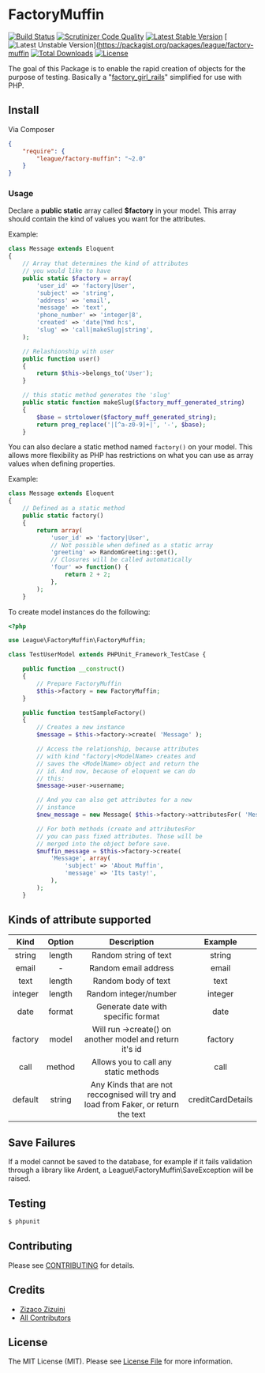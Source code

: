 # FactoryMuffin

[![Build Status](https://travis-ci.org/thephpleague/factory-muffin.svg)](https://travis-ci.org/thephpleague/factory-muffin)
[![Scrutinizer Code Quality](https://scrutinizer-ci.com/g/thephpleague/factory-muffin/badges/quality-score.png?b=master)](https://scrutinizer-ci.com/g/thephpleague/factory-muffin/?branch=master)
[![Latest Stable Version](https://poser.pugx.org/league/factory-muffin/v/stable.png)](https://packagist.org/packages/league/factory-muffin)
[![Latest Unstable Version](https://poser.pugx.org/league/factory-muffin/v/unstable.png)](https://packagist.org/packages/league/factory-muffin
[![Total Downloads](https://poser.pugx.org/league/factory-muffin/downloads.png)](https://packagist.org/packages/league/factory-muffin)
[![License](https://poser.pugx.org/league/factory-muffin/license.png)](https://packagist.org/packages/league/factory-muffin)

The goal of this Package is to enable the rapid creation of objects for the purpose of testing. Basically a "[factory\_girl\_rails](https://github.com/thoughtbot/factory_girl_rails)" simplified for use with PHP.

## Install

Via Composer

``` json
{
    "require": {
        "league/factory-muffin": "~2.0"
    }
}
```

### Usage

Declare a __public static__ array called __$factory__ in your model. This array should contain the kind of values you want for the attributes.

Example:
```php
class Message extends Eloquent
{
    // Array that determines the kind of attributes
    // you would like to have
    public static $factory = array(
        'user_id' => 'factory|User',
        'subject' => 'string',
        'address' => 'email',
        'message' => 'text',
        'phone_number' => 'integer|8',
        'created' => 'date|Ymd h:s',
        'slug' => 'call|makeSlug|string',
    );

    // Relashionship with user
    public function user()
    {
        return $this->belongs_to('User');
    }

    // this static method generates the 'slug'
    public static function makeSlug($factory_muff_generated_string)
    {
        $base = strtolower($factory_muff_generated_string);
        return preg_replace('|[^a-z0-9]+|', '-', $base);
    }
```

You can also declare a static method named `factory()` on your model. This allows more flexibility as PHP has restrictions on what you can use as array values when defining properties.

Example:
```php
class Message extends Eloquent
{
    // Defined as a static method
    public static factory()
    {
        return array(
            'user_id' => 'factory|User',
            // Not possible when defined as a static array
            'greeting' => RandomGreeting::get(),
            // Closures will be called automatically
            'four' => function() {
                return 2 + 2;
            },
        );
    }
```

To create model instances do the following:
```php
<?php

use League\FactoryMuffin\FactoryMuffin;

class TestUserModel extends PHPUnit_Framework_TestCase {

    public function __construct()
    {
        // Prepare FactoryMuffin
        $this->factory = new FactoryMuffin;
    }

    public function testSampleFactory()
    {
        // Creates a new instance
        $message = $this->factory->create( 'Message' );

        // Access the relationship, because attributes
        // with kind "factory|<ModelName> creates and
        // saves the <ModelName> object and return the
        // id. And now, because of eloquent we can do
        // this:
        $message->user->username;

        // And you can also get attributes for a new
        // instance
        $new_message = new Message( $this->factory->attributesFor( 'Message' ) )

        // For both methods (create and attributesFor
        // you can pass fixed attributes. Those will be
        // merged into the object before save.
        $muffin_message = $this->factory->create(
            'Message', array(
                'subject' => 'About Muffin',
                'message' => 'Its tasty!',
            ),
        );
    }
```

## Kinds of attribute supported

| Kind          | Option  | Description                                                                        | Example
| :-----------: | :-----: |:----------------------------------------------------------------------------------:| :----------------:|
| string        | length  | Random string of text                                                              | string|12         |
| email         | -       | Random email address                                                               | email             |
| text          | length  | Random body of text                                                                | text|100          |
| integer       | length  | Random integer/number                                                              | integer|10        |
| date          | format  | Generate date with specific format                                                 | date|d-M-Y        |
| factory       | model   | Will run ->create() on another model and return it's id                            | factory|User      |
| call          | method  | Allows you to call any static methods                                              | call|staticMethod |
| default       | string  | Any Kinds that are not reccognised will try and load from Faker, or return the text| creditCardDetails |


## Save Failures

If a model cannot be saved to the database, for example if it fails validation through a library like Ardent, a League\FactoryMuffin\SaveException will be raised.

## Testing

``` bash
$ phpunit
```

## Contributing

Please see [CONTRIBUTING](https://github.com/thephpleague/factory-muffin/blob/master/CONTRIBUTING.md) for details.

## Credits

- [Zizaco Zizuini](https://github.com/Zizaco)
- [All Contributors](https://github.com/thephpleague/factory-muffin/contributors)

## License

The MIT License (MIT). Please see [License File](https://github.com/thephpleague/factory-muffin/blob/master/LICENSE) for more information.

